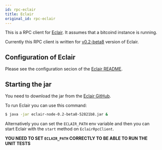 ```yaml
---
id: rpc-eclair
title: Eclair
original_id: rpc-eclair
---
```


This is a RPC client for [Eclair](https://github.com/acinq/eclair). It assumes that a bitcoind instance is running.

Currently this RPC client is written for [v0.2-beta8](https://github.com/ACINQ/eclair/releases/tag/v0.2-beta8) version of Eclair.

## Configuration of Eclair

Please see the configuration secion of the
[Eclair README](https://github.com/acinq/eclair#configuring-eclair).

## Starting the jar

You need to download the jar from the [Eclair GitHub](https://github.com/ACINQ/eclair/releases/tag/v0.2-beta8).

To run Eclair you can use this command:

```bash
$ java -jar eclair-node-0.2-beta8-52821b8.jar &
```

Alternatively you can set the `ECLAIR_PATH` env variable and then you can start Eclair with the `start` method on `EclairRpcClient`.

**YOU NEED TO SET `ECLAIR_PATH` CORRECTLY TO BE ABLE TO RUN THE UNIT TESTS**
